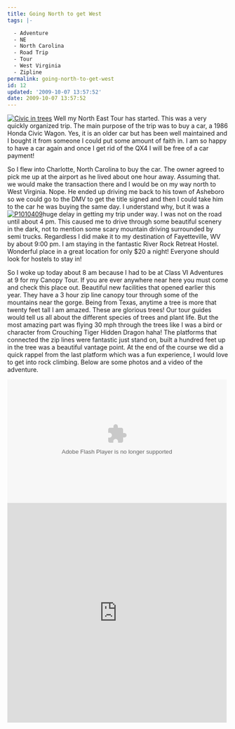 ```yaml
---
title: Going North to get West
tags: |-

  - Adventure
  - NE
  - North Carolina
  - Road Trip
  - Tour
  - West Virginia
  - Zipline
permalink: going-north-to-get-west
id: 12
updated: '2009-10-07 13:57:52'
date: 2009-10-07 13:57:52
---
```



[![Civic in trees](http://kmuncie.com/blog/wp-content/uploads/2009/10/P1010478_thumb.jpg "Civic in trees")](http://kmuncie.com/blog/wp-content/uploads/2009/10/P1010478.jpg) Well my North East Tour has started. This was a very quickly organized trip. The main purpose of the trip was to buy a car, a 1986 Honda Civic Wagon. Yes, it is an older car but has been well maintained and I bought it from someone I could put some amount of faith in. I am so happy to have a car again and once I get rid of the QX4 I will be free of a car payment!

So I flew into Charlotte, North Carolina to buy the car. The owner agreed to pick me up at the airport as he lived about one hour away. Assuming that. we would make the transaction there and I would be on my way north to West Virginia. Nope. He ended up driving me back to his town of Asheboro so we could go to the DMV to get the title signed and then I could take him to the car he was buying the same day. I understand why, but it was a [![P1010409](http://kmuncie.com/blog/wp-content/uploads/2009/10/P1010409_thumb.jpg "P1010409")](http://kmuncie.com/blog/wp-content/uploads/2009/10/P1010409.jpg)huge delay in getting my trip under way. I was not on the road until about 4 pm. This caused me to drive through some beautiful scenery in the dark, not to mention some scary mountain driving surrounded by semi trucks. Regardless I did make it to my destination of Fayetteville, WV by about 9:00 pm. I am staying in the fantastic River Rock Retreat Hostel. Wonderful place in a great location for only $20 a night! Everyone should look for hostels to stay in!

So I woke up today about 8 am because I had to be at Class VI Adventures at 9 for my Canopy Tour. If you are ever anywhere near here you must come and check this place out. Beautiful new facilities that opened earlier this year. They have a 3 hour zip line canopy tour through some of the mountains near the gorge. Being from Texas, anytime a tree is more that twenty feet tall I am amazed. These are glorious trees! Our tour guides would tell us all about the different species of trees and plant life. But the most amazing part was flying 30 mph through the trees like I was a bird or character from Crouching Tiger Hidden Dragon haha! The platforms that connected the zip lines were fantastic just stand on, built a hundred feet up in the tree was a beautiful vantage point. At the end of the course we did a quick rappel from the last platform which was a fun experience, I would love to get into rock climbing. Below are some photos and a video of the adventure.

<object classid="clsid:D27CDB6E-AE6D-11cf-96B8-444553540000" data="http://www.flickr.com/apps/video/stewart.swf?v=71377" height="281" type="application/x-shockwave-flash" width="500"><param name="flashvars" value="intl_lang=en-us&photo_secret=0ecf9fe492&photo_id=3990764106&flickr_show_info_box=true&hd_default=false"></param><param name="movie" value="http://www.flickr.com/apps/video/stewart.swf?v=71377"></param><param name="bgcolor" value="#000000"></param><param name="allowFullScreen" value="true"></param><embed allowfullscreen="true" bgcolor="#000000" flashvars="intl_lang=en-us&photo_secret=0ecf9fe492&photo_id=3990764106&flickr_show_info_box=true&hd_default=false" height="281" src="http://www.flickr.com/apps/video/stewart.swf?v=71377" type="application/x-shockwave-flash" width="500"></embed></object><iframe align="center" frameborder="0" height="500" scrolling="no" src="http://www.flickr.com/slideShow/index.gne?set_id=72157622536685350&text=NE Tour" width="500"></iframe>


